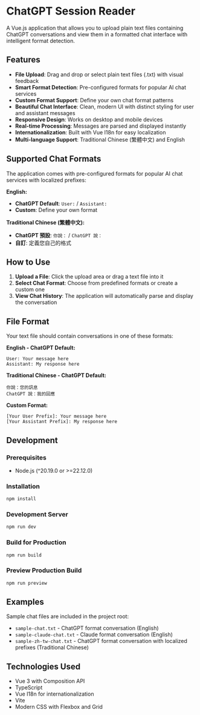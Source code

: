 # ChatGPT Session Reader

A Vue.js application that allows you to upload plain text files containing ChatGPT conversations and view them in a formatted chat interface with intelligent format detection.

## Features

- **File Upload**: Drag and drop or select plain text files (.txt) with visual feedback
- **Smart Format Detection**: Pre-configured formats for popular AI chat services
- **Custom Format Support**: Define your own chat format patterns
- **Beautiful Chat Interface**: Clean, modern UI with distinct styling for user and assistant messages
- **Responsive Design**: Works on desktop and mobile devices
- **Real-time Processing**: Messages are parsed and displayed instantly
- **Internationalization**: Built with Vue I18n for easy localization
- **Multi-language Support**: Traditional Chinese (繁體中文) and English

## Supported Chat Formats

The application comes with pre-configured formats for popular AI chat services with localized prefixes:

**English:**

- **ChatGPT Default**: `User:` / `Assistant:`
- **Custom**: Define your own format

**Traditional Chinese (繁體中文):**

- **ChatGPT 預設**: `你說：` / `ChatGPT 說：`
- **自訂**: 定義您自己的格式

## How to Use

1. **Upload a File**: Click the upload area or drag a text file into it
2. **Select Chat Format**: Choose from predefined formats or create a custom one
3. **View Chat History**: The application will automatically parse and display the conversation

## File Format

Your text file should contain conversations in one of these formats:

**English - ChatGPT Default:**

```
User: Your message here
Assistant: My response here
```

**Traditional Chinese - ChatGPT Default:**

```
你說：您的訊息
ChatGPT 說：我的回應
```


**Custom Format:**

```
[Your User Prefix]: Your message here
[Your Assistant Prefix]: My response here
```

## Development

### Prerequisites

- Node.js (^20.19.0 or >=22.12.0)

### Installation

```bash
npm install
```

### Development Server

```bash
npm run dev
```

### Build for Production

```bash
npm run build
```

### Preview Production Build

```bash
npm run preview
```

## Examples

Sample chat files are included in the project root:

- `sample-chat.txt` - ChatGPT format conversation (English)
- `sample-claude-chat.txt` - Claude format conversation (English)
- `sample-zh-tw-chat.txt` - ChatGPT format conversation with localized prefixes (Traditional Chinese)

## Technologies Used

- Vue 3 with Composition API
- TypeScript
- Vue I18n for internationalization
- Vite
- Modern CSS with Flexbox and Grid
